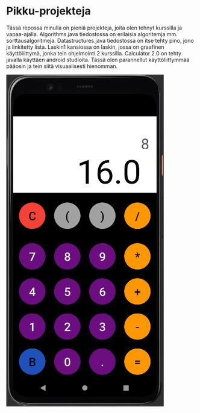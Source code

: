 # Pikku-projekteja

Tässä repossa minulla on pieniä projekteja, joita olen tehnyt kurssilla ja vapaa-ajalla. Algorithms.java tiedostossa on erilaisia algoritemja mm. sorttausalgoritmeja. Datastructures.java tiedostossa on itse tehty pino, jono ja linkitetty lista. Laskin1 kansiossa on laskin, jossa on graafinen käyttöliittymä, jonka tein ohjelmointi 2 kurssilla. Calculator 2.0 on tehty javalla käyttäen android studioita. Tässä olen parannellut käyttöliittymmää pääosin ja tein siitä visuaalisesti hienomman.

![Photo](calculator.png)
